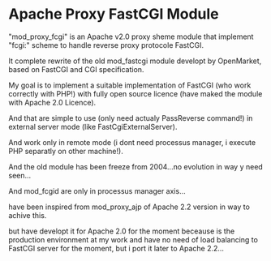 Apache Proxy FastCGI Module
==============

"mod_proxy_fcgi" is an Apache v2.0 proxy sheme module that implement "fcgi:" scheme to handle reverse proxy protocole FastCGI.

It complete rewrite of the old mod_fastcgi module developt by OpenMarket, based on FastCGI and CGI specification.

My goal is to implement a suitable implementation of FastCGI (who work correctly with PHP!) with fully open source licence (have maked the module with Apache 2.0 Licence).

And that are simple to use (only need actualy PassReverse command!) in external server mode (like FastCgiExternalServer).

And work only in remote mode (i dont need processus manager, i execute PHP separatly on other machine!).

And the old module has been freeze from 2004...no evolution in way y need seen...

And mod_fcgid are only in processus manager axis...

have been inspired from mod_proxy_ajp of Apache 2.2 version in way to achive this.

but have developt it for Apache 2.0 for the moment beceause is the production environment at my work and have no need of load balancing to FastCGI server for the moment, but i port it later to Apache 2.2...
